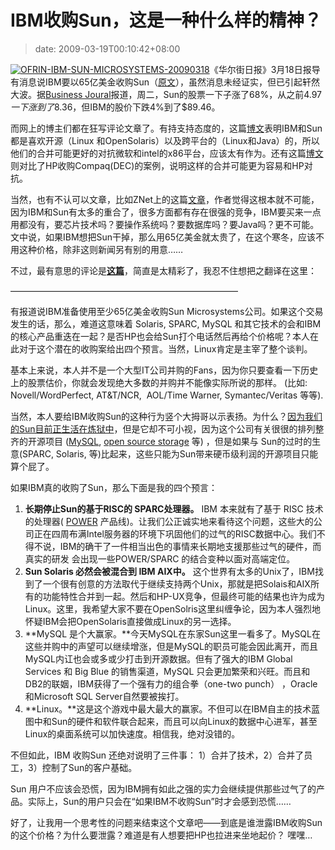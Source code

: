 # IBM收购Sun，这是一种什么样的精神？
>date: 2009-03-19T00:10:42+08:00


[![OFRIN-IBM-SUN-MICROSYSTEMS-20090318](https://coolshell.cn/wp-content/uploads/2009/03/ibm-potentially-buying-sun-203x300.jpg "OFRIN-IBM-SUN-MICROSYSTEMS-20090318")](https://coolshell.cn/wp-content/uploads/2009/03/ibm-potentially-buying-sun.jpg)《华尔街日报》3月18日报导有消息说IBM要以65亿美金收购Sun（[原文](http://online.wsj.com/article/SB123735970806267921.html)），虽然消息未经证实，但已引起轩然大波。据[Business Joural](http://sanjose.bizjournals.com/sanjose/stories/2009/03/16/daily38.html)报道，周二，Sun的股票一下子涨了68%，从之前$4.97一下涨到了$8.36，但IBM的股价下跌4%到了$89.46。


而网上的博主们都在狂写评论文章了。有持支持态度的，这篇[博文](http://www.electronista.com/articles/09/03/18/ibm.may.buy.sun/)表明IBM和Sun都是喜欢开源（Linux 和OpenSolaris）以及跨平台的（Linux和Java）的，所以他们的合并可能更好的对抗微软和intel的x86平台，应该太有作为。还有这篇[博文](http://blog.internetnews.com/skerner/2009/03/ibm-sun-acquisition-good-for-u.html)则对比了HP收购Compaq(DEC)的案例，说明这样的合并可能更为容易和HP对抗。


当然，也有不认可以文章，比如ZNet上的这篇[文章](http://blogs.zdnet.com/Gardner/?p=2857)，作者觉得这根本就不可能，因为IBM和Sun有太多的重合了，很多方面都有存在很强的竞争，IBM要买来一点用都没有，要芯片技术吗？要操作系统吗？要数据库吗？要Java吗？更不可能。文中说，如果IBM想把Sun干掉，那么用65亿美金就太贵了，在这个寒冬，应该不用这种价格，除非这则新闻另有别的用意……


不过，最有意思的评论是[**这篇**](http://www.thevarguy.com/2009/03/18/ibm-targeting-sun-for-takeover-linux-mysql-potential-winners/)，简直是太精彩了，我忍不住想把之翻译在这里：



——————————————————————————


有报道说IBM准备使用至少65亿美金收购Sun Microsystems公司。如果这个交易发生的话，那么，难道这意味着 Solaris, SPARC, MySQL 和其它技术的会和IBM的核心产品重迭在一起？是否HP也会给Sun打个电话然后再给个价格呢？本人在此对于这个潜在的收购案给出四个预言。当然，Linux肯定是主宰了整个谈判。


基本上来说，本人并不是一个大型IT公司并购的Fans，因为你只要查看一下历史上的股票估价，你就会发现绝大多数的并购并不能像实际所说的那样。 (比如: Novell/WordPerfect, AT&T/NCR,  AOL/Time Warner, Symantec/Veritas 等等).


当然，本人要给IBM收购Sun的这种行为竖个大拇哥以示表扬。为什么？[因为我们的Sun目前正生活在炼狱中](http://www.thevarguy.com/2009/01/30/is-sun-microsystems-the-new-novell/)，但是它却不可小视，因为这个公司有关很很的排列整齐的开源项目 ([MySQL](http://mysql.com/), [open source storage](http://www.thevarguy.com/2008/11/10/sun-open-storage-appliances-meet-the-open-source-channel/) 等) ，但是如果与 Sun的过时的生意(SPARC, Solaris, 等)比起来，这些只能为Sun带来硬币级利润的开源项目只能算个屁了。


如果IBM真的收购了Sun，那么下面是我的四个预言：


1. **长期停止Sun的基于RISC的 SPARC处理器。** IBM 本来就有了基于 RISC 技术的处理器( [POWER](https://en.wikipedia.org/wiki/IBM_POWER) 产品线)。让我们公正诚实地来看待这个问题，这些大的公司正在四周布满Intel服务器的环境下巩固他们的过气的RISC数据中心。我们不得不说，IBM的确干了一件相当出色的事情来长期地支援那些过气的硬件，而真实的研发 会出现一些POWER/SPARC 的结合变种以面对高端定位。
2. **Sun Solaris 必然会被混合到 IBM AIX中。** 这个世界有太多的Unix了，IBM找到了一个很有创意的方法取代于继续支持两个Unix，那就是把Solais和AIX所有的功能特性合并到一起。然后和HP-UX竞争，但最终可能的结果也许为成为Linux。这里，我希望大家不要在OpenSolris这里纠缠争论，因为本人强烈地怀疑IBM会把OpenSolaris直接做成Linux的另一选择。
3. **MySQL 是个大赢家。**今天MySQL在东家Sun这里一看多了。MySQL在这些并购中的声望可以继续增涨，但是MySQL的职员可能会因此离开，而且MySQL内讧也会或多或少打击到开源数据。但有了强大的IBM Global Services 和 Big Blue 的销售渠道，MySQL 只会更加繁荣和兴旺。而且和DB2的联姻，IBM获得了一个强有力的组合拳（one-two punch） ，Oracle 和Microsoft SQL Server自然要被挨打。
4. **Linux。**这是这个游戏中最大最大的赢家。不但可以在IBM自主的技术蓝图中和Sun的硬件和软件联合起来，而且可以向Linux的数据中心进军，甚至Linux的桌面系统可以加快速度。相信我，绝对没错的。


不但如此，IBM 收购Sun 还绝对说明了三件事： 1）合并了技术，2）合并了员工，3）控制了Sun的客户基础。


Sun 用户不应该会恐慌，因为IBM拥有如此之强的实力会继续提供那些过气了的产品。实际上，Sun的用户只会在“如果IBM不收购Sun”时才会感到恐慌……


好了，让我用一个思考性的问题来结束这个文章吧——到底是谁泄露IBM收购Sun的这个价格？为什么要泄露？难道是有人想要把HP也拉进来坐地起价？ 嘿嘿…


